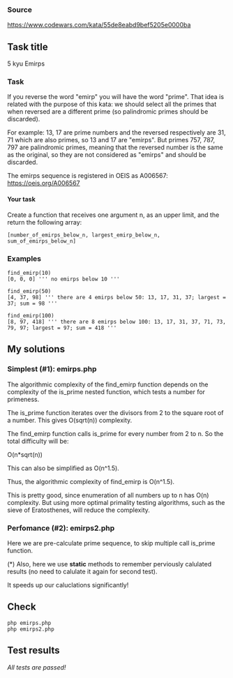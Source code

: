 ### Source
https://www.codewars.com/kata/55de8eabd9bef5205e0000ba

## Task title
5 kyu Emirps

### Task
If you reverse the word "emirp" you will have the word "prime". 
That idea is related with the purpose of this kata: we should select 
all the primes that when reversed are a different prime (so palindromic 
primes should be discarded).

For example: 13, 17 are prime numbers and the reversed respectively are 31, 71 
which are also primes, so 13 and 17 are "emirps". But primes 757, 787, 797 
are palindromic primes, meaning that the reversed number is the same as the original,
so they are not considered as "emirps" and should be discarded.

The emirps sequence is registered in OEIS as A006567: https://oeis.org/A006567

#### Your task
Create a function that receives one argument n, as an upper limit, 
and the return the following array:

```
[number_of_emirps_below_n, largest_emirp_below_n, sum_of_emirps_below_n]
```

### Examples
```
find_emirp(10)
[0, 0, 0] ''' no emirps below 10 '''

find_emirp(50)
[4, 37, 98] ''' there are 4 emirps below 50: 13, 17, 31, 37; largest = 37; sum = 98 '''

find_emirp(100)
[8, 97, 418] ''' there are 8 emirps below 100: 13, 17, 31, 37, 71, 73, 79, 97; largest = 97; sum = 418 '''
```

## My solutions

### Simplest (#1): emirps.php

The algorithmic complexity of the find_emirp function depends on the complexity of the is_prime nested function, which tests a number for primeness.

The is_prime function iterates over the divisors from 2 to the square root of a number. This gives O(sqrt(n)) complexity.

The find_emirp function calls is_prime for every number from 2 to n. So the total difficulty will be:

O(n*sqrt(n))

This can also be simplified as O(n^1.5).

Thus, the algorithmic complexity of find_emirp is O(n^1.5).

This is pretty good, since enumeration of all numbers up to n has O(n) complexity. But using more optimal primality testing algorithms, such as the sieve of Eratosthenes, will reduce the complexity.

### Perfomance (#2): emirps2.php

Here we are pre-calculate prime sequence,
to skip multiple call is_prime function.

(*) Also, here we use **static** methods to
remember perviously calulated results 
(no need to calulate it again for second test).

It speeds up our caluclations significantly!

## Check
```
php emirps.php
php emirps2.php
```

## Test results

*All tests are passed!*


